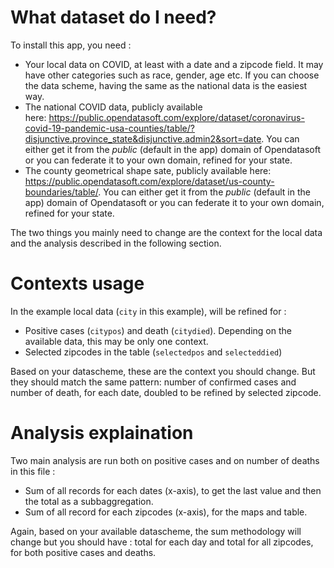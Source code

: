 # What dataset do I need?
To install this app, you need :
* Your local data on COVID, at least with a date and a zipcode field. It may have other categories such as race, gender, age etc. If you can choose the data scheme, having the same as the national data is the easiest way.
* The national COVID data, publicly available here: https://public.opendatasoft.com/explore/dataset/coronavirus-covid-19-pandemic-usa-counties/table/?disjunctive.province_state&disjunctive.admin2&sort=date. You can either get it from the *public* (default in the app) domain of Opendatasoft or you can federate it to your own domain, refined for your state.
* The county geometrical shape sate, publicly available here: https://public.opendatasoft.com/explore/dataset/us-county-boundaries/table/. You can either get it from the *public* (default in the app) domain of Opendatasoft or you can federate it to your own domain, refined for your state.

The two things you mainly need to change are the context for the local data and the analysis described in the following section.

# Contexts usage
In the example local data (`city` in this example), will be refined for :
* Positive cases (`citypos`) and death (`citydied`). Depending on the available data, this may be only one context.
* Selected zipcodes in the table (`selectedpos` and `selecteddied`)

Based on your datascheme, these are the context you should change. But they should match the same pattern: number of confirmed cases and number of death, for each date, doubled to be refined by selected zipcode.

# Analysis explaination
Two main analysis are run both on positive cases and on number of deaths in this file :
* Sum of all records for each dates (x-axis), to get the last value and then the total as a subbaggregation.
* Sum of all record for each zipcodes (x-axis), for the maps and table.

Again, based on your available datascheme, the sum methodology will change but you should have : total for each day and total for all zipcodes, for both positive cases and deaths.
